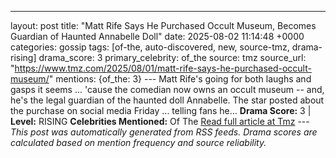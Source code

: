 ---
layout: post
title: "Matt Rife Says He Purchased Occult Museum, Becomes Guardian of Haunted Annabelle Doll"
date: 2025-08-02 11:14:48 +0000
categories: gossip
tags: [of-the, auto-discovered, new, source-tmz, drama-rising]
drama_score: 3
primary_celebrity: of_the
source: tmz
source_url: "https://www.tmz.com/2025/08/01/matt-rife-says-he-purchased-occult-museum/"
mentions: {of_the: 3} --- Matt Rife's going for both laughs and gasps it seems ... 'cause the comedian now owns an occult museum -- and, he's the legal guardian of the haunted doll Annabelle. The star posted about the purchase on social media Friday ... telling fans he… **Drama Score:** 3 | **Level:** RISING **Celebrities Mentioned:** Of The [Read full article at Tmz](https://www.tmz.com/2025/08/01/matt-rife-says-he-purchased-occult-museum/) --- *This post was automatically generated from RSS feeds. Drama scores are calculated based on mention frequency and source reliability.*